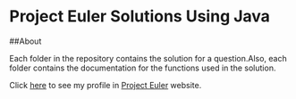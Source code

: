 # Project Euler Solutions Using Java

##About

Each folder in the repository contains the solution for a question.Also, each folder contains the documentation for the functions used in the solution.

Click [here](https://projecteuler.net/profile/lsxliron.png) to see my profile in [Project Euler](http://www.projecteuler.com) website.


